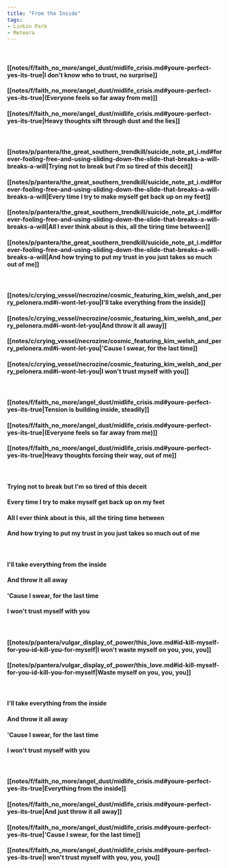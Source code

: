 ```yaml
---
title: "From the Inside"
tags:
- Linkin Park
- Meteora
---
```

&nbsp;
#### [[notes/f/faith_no_more/angel_dust/midlife_crisis.md#youre-perfect-yes-its-true|I don't know who to trust, no surprise]]
#### [[notes/f/faith_no_more/angel_dust/midlife_crisis.md#youre-perfect-yes-its-true|(Everyone feels so far away from me)]]
#### [[notes/f/faith_no_more/angel_dust/midlife_crisis.md#youre-perfect-yes-its-true|Heavy thoughts sift through dust and the lies]]
&nbsp;
#### [[notes/p/pantera/the_great_southern_trendkill/suicide_note_pt_i.md#forever-fooling-free-and-using-sliding-down-the-slide-that-breaks-a-will-breaks-a-will|Trying not to break but I'm so tired of this deceit]]
#### [[notes/p/pantera/the_great_southern_trendkill/suicide_note_pt_i.md#forever-fooling-free-and-using-sliding-down-the-slide-that-breaks-a-will-breaks-a-will|Every time I try to make myself get back up on my feet]]
#### [[notes/p/pantera/the_great_southern_trendkill/suicide_note_pt_i.md#forever-fooling-free-and-using-sliding-down-the-slide-that-breaks-a-will-breaks-a-will|All I ever think about is this, all the tiring time between]]
#### [[notes/p/pantera/the_great_southern_trendkill/suicide_note_pt_i.md#forever-fooling-free-and-using-sliding-down-the-slide-that-breaks-a-will-breaks-a-will|And how trying to put my trust in you just takes so much out of me]]
&nbsp;
#### [[notes/c/crying_vessel/necrozine/cosmic_featuring_kim_welsh_and_perry_pelonera.md#i-wont-let-you|I'll take everything from the inside]]
#### [[notes/c/crying_vessel/necrozine/cosmic_featuring_kim_welsh_and_perry_pelonera.md#i-wont-let-you|And throw it all away]]
#### [[notes/c/crying_vessel/necrozine/cosmic_featuring_kim_welsh_and_perry_pelonera.md#i-wont-let-you|'Cause I swear, for the last time]]
#### [[notes/c/crying_vessel/necrozine/cosmic_featuring_kim_welsh_and_perry_pelonera.md#i-wont-let-you|I won't trust myself with you]]
&nbsp;
#### [[notes/f/faith_no_more/angel_dust/midlife_crisis.md#youre-perfect-yes-its-true|Tension is building inside, steadily]]
#### [[notes/f/faith_no_more/angel_dust/midlife_crisis.md#youre-perfect-yes-its-true|(Everyone feels so far away from me)]]
#### [[notes/f/faith_no_more/angel_dust/midlife_crisis.md#youre-perfect-yes-its-true|Heavy thoughts forcing their way, out of me]]
&nbsp;
#### Trying not to break but I'm so tired of this deceit
#### Every time I try to make myself get back up on my feet
#### All I ever think about is this, all the tiring time between
#### And how trying to put my trust in you just takes so much out of me
&nbsp;
#### I'll take everything from the inside
#### And throw it all away
#### 'Cause I swear, for the last time
#### I won't trust myself with you
&nbsp;
#### [[notes/p/pantera/vulgar_display_of_power/this_love.md#id-kill-myself-for-you-id-kill-you-for-myself|I won't waste myself on you, you, you]]
#### [[notes/p/pantera/vulgar_display_of_power/this_love.md#id-kill-myself-for-you-id-kill-you-for-myself|Waste myself on you, you, you]]
&nbsp;
#### I'll take everything from the inside
#### And throw it all away
#### 'Cause I swear, for the last time
#### I won't trust myself with you
&nbsp;
#### [[notes/f/faith_no_more/angel_dust/midlife_crisis.md#youre-perfect-yes-its-true|Everything from the inside]]
#### [[notes/f/faith_no_more/angel_dust/midlife_crisis.md#youre-perfect-yes-its-true|And just throw it all away]]
#### [[notes/f/faith_no_more/angel_dust/midlife_crisis.md#youre-perfect-yes-its-true|'Cause I swear, for the last time]]
#### [[notes/f/faith_no_more/angel_dust/midlife_crisis.md#youre-perfect-yes-its-true|I won't trust myself with you, you, you]]
